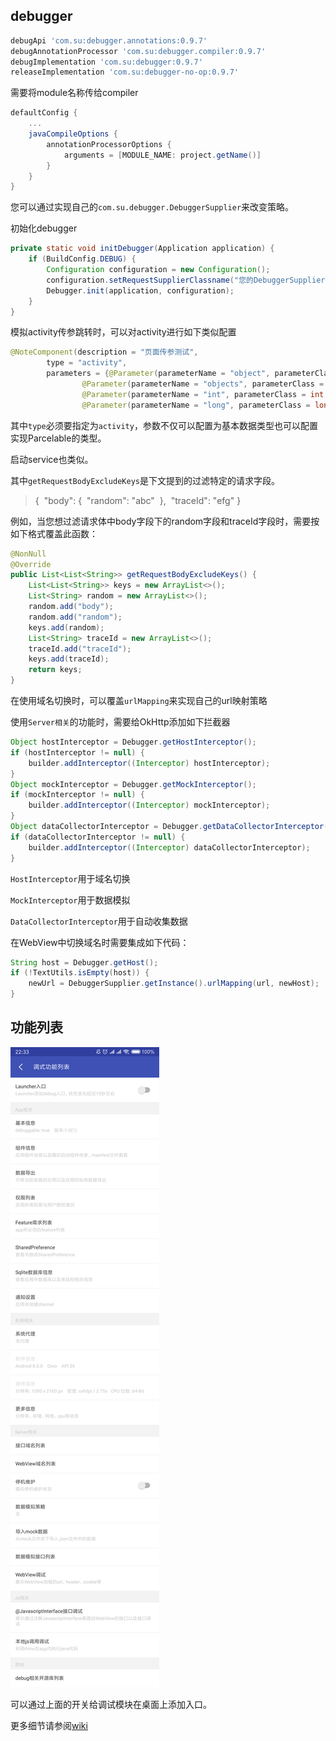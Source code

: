 ## debugger

```groovy
debugApi 'com.su:debugger.annotations:0.9.7'
debugAnnotationProcessor 'com.su:debugger.compiler:0.9.7'
debugImplementation 'com.su:debugger:0.9.7'
releaseImplementation 'com.su:debugger-no-op:0.9.7'
```

需要将module名称传给compiler

```groovy
defaultConfig {
    ...
    javaCompileOptions {
        annotationProcessorOptions {
            arguments = [MODULE_NAME: project.getName()]
        }
    }
}
```

您可以通过实现自己的`com.su.debugger.DebuggerSupplier`来改变策略。

初始化debugger

```java
private static void initDebugger(Application application) {
    if (BuildConfig.DEBUG) {
        Configuration configuration = new Configuration();
        configuration.setRequestSupplierClassname("您的DebuggerSupplier类名");
        Debugger.init(application, configuration);
    }
}
```

模拟activity传参跳转时，可以对activity进行如下类似配置

```java
@NoteComponent(description = "页面传参测试",
        type = "activity",
        parameters = {@Parameter(parameterName = "object", parameterClass = ObjectParameter.class, parameterRequired = false),
                @Parameter(parameterName = "objects", parameterClass = ObjectParameter[].class, parameterRequired = false),
                @Parameter(parameterName = "int", parameterClass = int.class),
                @Parameter(parameterName = "long", parameterClass = long.class, parameterRequired = false)})
```

其中`type`必须要指定为`activity`，参数不仅可以配置为基本数据类型也可以配置实现Parcelable的类型。

启动service也类似。



其中`getRequestBodyExcludeKeys`是下文提到的过滤特定的请求字段。

> {
> ​	"body": {
> ​		"random": "abc"
> ​	},
> ​	"traceId": "efg"
> }

例如，当您想过滤请求体中body字段下的random字段和traceId字段时，需要按如下格式覆盖此函数：

```java
@NonNull
@Override
public List<List<String>> getRequestBodyExcludeKeys() {
    List<List<String>> keys = new ArrayList<>();
    List<String> random = new ArrayList<>();
    random.add("body");
    random.add("random");
    keys.add(random);
    List<String> traceId = new ArrayList<>();
    traceId.add("traceId");
    keys.add(traceId);
    return keys;
}
```

在使用域名切换时，可以覆盖`urlMapping`来实现自己的url映射策略

使用`Server相关`的功能时，需要给OkHttp添加如下拦截器

```java
Object hostInterceptor = Debugger.getHostInterceptor();
if (hostInterceptor != null) {
    builder.addInterceptor((Interceptor) hostInterceptor);
}
Object mockInterceptor = Debugger.getMockInterceptor();
if (mockInterceptor != null) {
    builder.addInterceptor((Interceptor) mockInterceptor);
}
Object dataCollectorInterceptor = Debugger.getDataCollectorInterceptor();
if (dataCollectorInterceptor != null) {
    builder.addInterceptor((Interceptor) dataCollectorInterceptor);
}
```

`HostInterceptor`用于域名切换

`MockInterceptor`用于数据模拟

`DataCollectorInterceptor`用于自动收集数据

在WebView中切换域名时需要集成如下代码：

```java
String host = Debugger.getHost();
if (!TextUtils.isEmpty(host)) {
    newUrl = DebuggerSupplier.getInstance().urlMapping(url, newHost);
}
```



## 功能列表




![](images/entry.png)

可以通过上面的开关给调试模块在桌面上添加入口。

更多细节请参阅[wiki](https://github.com/su1216/debugger/wiki)

